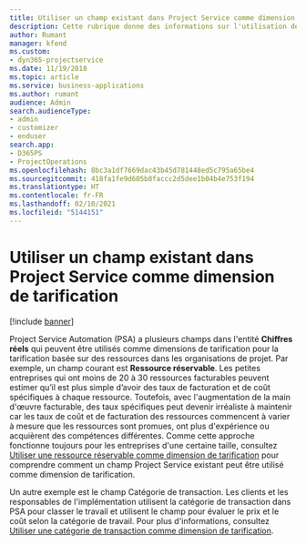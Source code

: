 ```yaml
---
title: Utiliser un champ existant dans Project Service comme dimension de tarification
description: Cette rubrique donne des informations sur l'utilisation de champs Project Service existants comme dimensions de tarification.
author: Rumant
manager: kfend
ms.custom:
- dyn365-projectservice
ms.date: 11/19/2018
ms.topic: article
ms.service: business-applications
ms.author: rumant
audience: Admin
search.audienceType:
- admin
- customizer
- enduser
search.app:
- D365PS
- ProjectOperations
ms.openlocfilehash: 8bc3a1df7669dac43b45d781448ed5c795a65be4
ms.sourcegitcommit: 418fa1fe9d605b8faccc2d5dee1b04b4e753f194
ms.translationtype: HT
ms.contentlocale: fr-FR
ms.lasthandoff: 02/10/2021
ms.locfileid: "5144151"
---
```

# <a name="use-an-existing-field-in-project-service-as-a-pricing-dimension"></a>Utiliser un champ existant dans Project Service comme dimension de tarification

[!include [banner](../includes/psa-now-project-operations.md)]

Project Service Automation (PSA) a plusieurs champs dans l'entité **Chiffres réels** qui peuvent être utilisés comme dimensions de tarification pour la tarification basée sur des ressources dans les organisations de projet. Par exemple, un champ courant est **Ressource réservable**. Les petites entreprises qui ont moins de 20 à 30 ressources facturables peuvent estimer qu’il est plus simple d’avoir des taux de facturation et de coût spécifiques à chaque ressource. Toutefois, avec l'augmentation de la main d'œuvre facturable, des taux spécifiques peut devenir irréaliste à maintenir car les taux de coût et de facturation des ressources commencent à varier à mesure que les ressources sont promues, ont plus d'expérience ou acquièrent des compétences différentes. Comme cette approche fonctionne toujours pour les entreprises d'une certaine taille, consultez [Utiliser une ressource réservable comme dimension de tarification](bookable-resource-pricing-dimension.md) pour comprendre comment un champ Project Service existant peut être utilisé comme dimension de tarification.

Un autre exemple est le champ Catégorie de transaction. Les clients et les responsables de l'implémentation utilisent la catégorie de transaction dans PSA pour classer le travail et utilisent le champ pour évaluer le prix et le coût selon la catégorie de travail. Pour plus d'informations, consultez [Utiliser une catégorie de transaction comme dimension de tarification](transaction-category-pricing-dimension.md).

